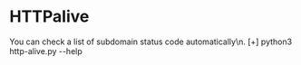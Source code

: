 # HTTPalive
You can check a list of subdomain status code automatically\n.
[+] python3 http-alive.py --help
